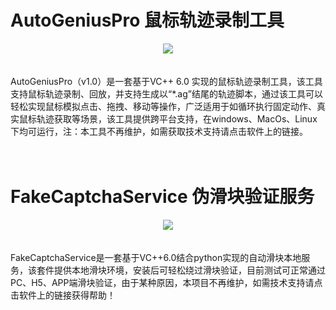 # AutoGeniusPro 鼠标轨迹录制工具
<div align=center>
  <img src="https://user-images.githubusercontent.com/23092060/120279332-e1b70000-c2e8-11eb-8d12-cf502ac7ad03.png"/>
</div>
</br>
</br>
AutoGeniusPro（v1.0）是一套基于VC++ 6.0 实现的鼠标轨迹录制工具，该工具支持鼠标轨迹录制、回放，并支持生成以“*.ag”结尾的轨迹脚本，通过该工具可以轻松实现鼠标模拟点击、拖拽、移动等操作，广泛适用于如循环执行固定动作、真实鼠标轨迹获取等场景，该工具提供跨平台支持，在windows、MacOs、Linux下均可运行，注：本工具不再维护，如需获取技术支持请点击软件上的链接。
</br>
</br>
</br>


# FakeCaptchaService 伪滑块验证服务
<div align=center>
  <img src="https://user-images.githubusercontent.com/23092060/120279612-3b1f2f00-c2e9-11eb-8b4e-62d177242039.png"/>
</div>
</br>
</br>
FakeCaptchaService是一套基于VC++6.0结合python实现的自动滑块本地服务，该套件提供本地滑块环境，安装后可轻松绕过滑块验证，目前测试可正常通过PC、H5、APP端滑块验证，由于某种原因，本项目不再维护，如需技术支持请点击软件上的链接获得帮助！
